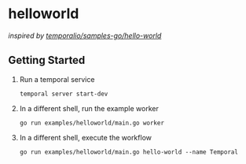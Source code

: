 # helloworld

*inspired by [temporalio/samples-go/hello-world](https://github.com/temporalio/samples-go/tree/main/helloworld)*

## Getting Started

1. Run a temporal service
    ```shell
    temporal server start-dev
    ```
2. In a different shell, run the example worker
    ```shell
    go run examples/helloworld/main.go worker
    ```
3. In a different shell, execute the workflow
    ```shell
    go run examples/helloworld/main.go hello-world --name Temporal
    ```
